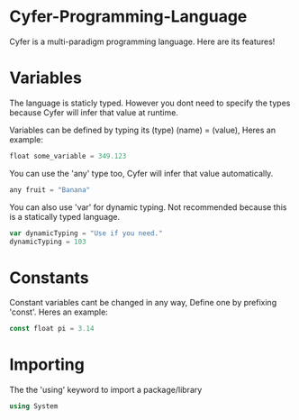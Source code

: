 # Cyfer-Programming-Language
Cyfer is a multi-paradigm programming language. Here are its features!
# Variables
The language is staticly typed. However you dont need to specify the types because Cyfer will infer that value at runtime.

Variables can be defined by typing its (type) (name) = (value), Heres an example:
```javascript
float some_variable = 349.123
```
You can use the 'any' type too, Cyfer will infer that value automatically.
```typescript
any fruit = "Banana"
```
You can also use 'var' for dynamic typing. Not recommended because this is a statically typed language.
```javascript
var dynamicTyping = "Use if you need."
dynamicTyping = 103
```
# Constants
Constant variables cant be changed in any way, Define one by prefixing 'const'. Heres an example:
```javascript
const float pi = 3.14
```
# Importing
The the 'using' keyword to import a package/library
```c#
using System
```
